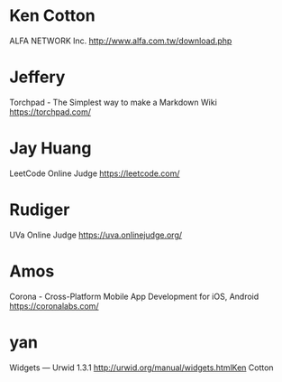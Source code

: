 


# Ken Cotton

ALFA NETWORK Inc.
<http://www.alfa.com.tw/download.php>  

# Jeffery

Torchpad - The Simplest way to make a Markdown Wiki
<https://torchpad.com/>  

# Jay Huang

LeetCode Online Judge
<https://leetcode.com/>  

# Rudiger

UVa Online Judge
<https://uva.onlinejudge.org/>  

# Amos

 Corona - Cross-Platform Mobile App Development for iOS, Android
 <https://coronalabs.com/>  

# yan

Widgets — Urwid 1.3.1
<http://urwid.org/manual/widgets.htmlKen>   Cotton